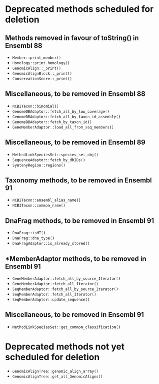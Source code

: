 # Deprecated methods scheduled for deletion

## Methods removed in favour of toString() in Ensembl 88

* `Member::print_member()`
* `Homology::print_homology()`
* `GenomicAlign::_print()`
* `GenomicAlignBlock::_print()`
* `ConservationScore::_print()`

## Miscellaneous, to be removed in Ensembl 88

* `NCBITaxon::binomial()`
* `GenomeDBAdaptor::fetch_all_by_low_coverage()`
* `GenomeDBAdaptor::fetch_all_by_taxon_id_assembly()`
* `GenomeDBAdaptor::fetch_by_taxon_id()`
* `GeneMemberAdaptor::load_all_from_seq_members()`

## Miscellaneous, to be removed in Ensembl 89

* `MethodLinkSpeciesSet::species_set_obj()`
* `SequenceAdaptor::fetch_by_dbIDs()`
* `SyntenyRegion::regions()`

## Taxonomy methods, to be removed in Ensembl 91

* `NCBITaxon::ensembl_alias_name()`
* `NCBITaxon::common_name()`

## DnaFrag methods, to be removed in Ensembl 91

* `DnaFrag::isMT()`
* `DnaFrag::dna_type()`
* `DnaFragAdaptor::is_already_stored()`

## \*MemberAdaptor methods, to be removed in Ensembl 91

* `GeneMemberAdaptor::fetch_all_by_source_Iterator()`
* `GeneMemberAdaptor::fetch_all_Iterator()`
* `SeqMemberAdaptor::fetch_all_by_source_Iterator()`
* `SeqMemberAdaptor::fetch_all_Iterator()`
* `SeqMemberAdaptor::update_sequence()`

## Miscellaneous, to be removed in Ensembl 91

* `MethodLinkSpeciesSet::get_common_classification()`

# Deprecated methods not yet scheduled for deletion

* `GenomicAlignTree::genomic_align_array()`
* `GenomicAlignTree::get_all_GenomicAligns()`


